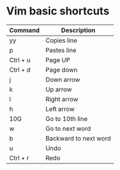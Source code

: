 # Vim basic shortcuts

| Command | Description |
| ------ | ------ |
| yy | Copies line |
| p | Pastes line |
| Ctrl + u | Page UP |
| Ctrl + d | Page down |
|  j | Down arrow |
|  k | Up arrow |
|  l  | Right arrow |
|  h  | Left arrow |
| 10G | Go to 10th line |
|  w | Go to next word |
|  b | Backward to next word |
|  u |Undo |
| Ctrl + r | Redo |
